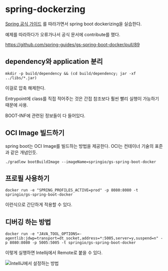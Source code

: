 # spring-dockerzing

[Spring 공식 가이드](https://spring.io/guides/gs/spring-boot-docker/) 를 따라가면서 spring boot dockerizing을 실습한다.

예제를 따라하다가 오류가나서 공식 문서에 contribute를 했다.

https://github.com/spring-guides/gs-spring-boot-docker/pull/89

## dependency와 application 분리

```
mkdir -p build/dependency && (cd build/dependency; jar -xf ../libs/*.jar)
```

이걸로 압축 해제한다.

Entrypoint에 class를 직접 적어주는 것은 간접 참조보다 훨씬 빨리 실행이 가능하기 때문에 사용.

BOOT-INF에 관련된 정보들이 다 들어있다.

## OCI Image 빌드하기

spring boot는 OCI Image를 빌드하는 방법을 제공한다. OCI는 컨테이너 기술의 표준과 같은 개념인듯.

```
./gradlew bootBuildImage --imageName=springio/gs-spring-boot-docker
```

## 프로필 사용하기

```
docker run -e "SPRING_PROFILES_ACTIVE=prod" -p 8080:8080 -t springio/gs-spring-boot-docker
```

이런식으로 간단하게 적용할 수 있다.

## 디버깅 하는 방법

```
docker run -e "JAVA_TOOL_OPTIONS=-agentlib:jdwp=transport=dt_socket,address=*:5005,server=y,suspend=n" -p 8080:8080 -p 5005:5005 -t springio/gs-spring-boot-docker
```

이렇게 실행하면 Intellij에서 Remote로 붙을 수 있다.

![IntelliJ에서 설정하는 방법](https://i.imgur.com/XcW0fcK.png)
